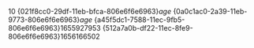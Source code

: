 10
{021f8cc0-29df-11eb-bfca-806e6f6e6963}$age$
{0a0c1ac0-2a39-11eb-9773-806e6f6e6963}$age$
{a45f5dc1-7588-11ec-9fb5-806e6f6e6963}$1655927953$
{512a7a0b-df22-11ec-8fe9-806e6f6e6963}$1656166502$
